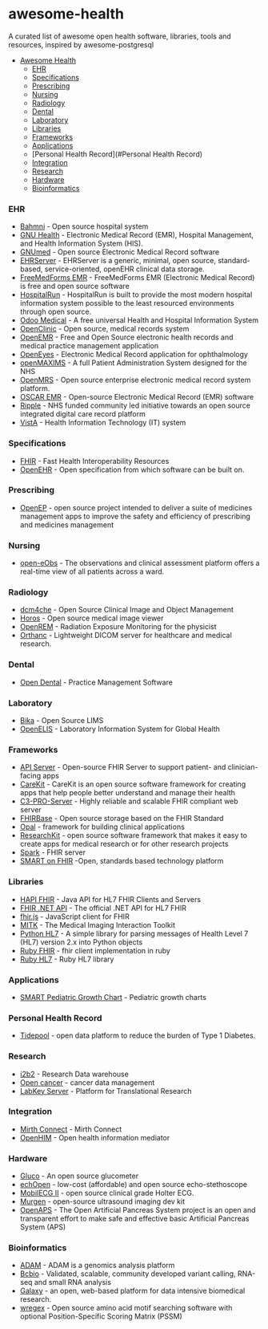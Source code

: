 # awesome-health
A curated list of awesome open health software, libraries, tools and resources, inspired by awesome-postgresql

- [Awesome Health](https://github.com/kakoni/awesome-health#awesome-health)
  - [EHR](#ehr)
  - [Specifications](#specifications)
  - [Prescribing](#prescribing)
  - [Nursing](#nursing)
  - [Radiology](#radiology)
  - [Dental](#dental)
  - [Laboratory](#laboratory)
  - [Libraries](#libraries)
  - [Frameworks](#frameworks)
  - [Applications](#applications)
  - [Personal Health Record](#Personal Health Record)
  - [Integration](#integration)
  - [Research](#research)
  - [Hardware](#hardware)
  - [Bioinformatics](#bioinformatics)


### EHR
* [Bahmni](http://www.bahmni.org/) - Open source hospital system
* [GNU Health](http://health.gnu.org/) - Electronic Medical Record (EMR), Hospital Management, and Health Information System (HIS).
* [GNUmed](http://wiki.gnumed.de/bin/view/Gnumed) - Open source Electronic Medical Record software
* [EHRServer](https://github.com/ppazos/cabolabs-ehrserver) - EHRServer is a generic, minimal, open source, standard-based, service-oriented, openEHR clinical data storage.
* [FreeMedForms EMR](https://freemedforms.com) - FreeMedForms EMR (Electronic Medical Record) is free and open source software
* [HospitalRun](http://hospitalrun.io/) - HospitalRun is built to provide the most modern hospital information system possible to the least resourced environments through open source.
* [Odoo Medical](https://github.com/OCA/vertical-medical) - A free universal Health and Hospital Information System
* [OpenClinic](http://openclinic.sourceforge.net/) - Open source, medical records system
* [OpenEMR](http://www.open-emr.org/) - Free and Open Source electronic health records and medical practice management application
* [OpenEyes](http://www.openeyes.org.uk) - Electronic Medical Record application for ophthalmology 
* [openMAXIMS](https://github.com/IMS-MAXIMS/openMAXIMS) - A full Patient Administration System designed for the NHS
* [OpenMRS](http://openmrs.org/) - Open source enterprise electronic medical record system platform.
* [OSCAR EMR](https://oscar-emr.com/) - Open-source Electronic Medical Record (EMR) software
* [Ripple](http://rippleosi.org/) -  NHS funded community led initiative towards an open source integrated digital care record platform
* [VistA](http://www.ehealth.va.gov/VistA.asp) - Health Information Technology (IT) system

### Specifications
* [FHIR](https://www.hl7.org/fhir/) - Fast Health Interoperability Resources
* [OpenEHR](http://www.openehr.org) - Open specification from which software can be built on.


### Prescribing
* [OpenEP](http://openep.org) - open source project intended to deliver a suite of medicines management apps to improve the safety and efficiency of prescribing and medicines management

### Nursing
 * [open-eObs](http://www.openeobs.org) - The observations and clinical assessment platform offers a real-time view of all patients across a ward.

### Radiology
 * [dcm4che](http://www.dcm4che.org/) - Open Source Clinical Image and Object Management
 * [Horos](http://www.horosproject.org/) - Open source medical image viewer
 * [OpenREM](http://openrem.org/) - Radiation Exposure Monitoring for the physicist
 * [Orthanc](http://www.orthanc-server.com) - Lightweight DICOM server for healthcare and medical research.
 
### Dental
  * [Open Dental](http://www.opendental.com) -  Practice Management Software

### Laboratory
   * [Bika](https://www.bikalims.org/) - Open Source LIMS
   * [OpenELIS](https://sites.google.com/site/openelisglobal) - Laboratory Information System for Global Health

### Frameworks
  * [API Server](https://github.com/smart-on-fhir/api-server) - Open-source FHIR Server to support patient- and clinician-facing apps
  * [CareKit](https://github.com/carekit-apple/CareKit/) - CareKit is an open source software framework for creating apps that help people better understand and manage their health
  * [C3-PRO-Server](https://github.com/chb/c3-pro-server) - Highly reliable and scalable FHIR compliant web server
  * [FHIRBase](http://fhirbase.github.io) - Open source storage based on the FHIR Standard
  * [Opal](http://opal.openhealthcare.org.uk/) - framework for building clinical applications
  * [ResearchKit](https://github.com/ResearchKit/ResearchKit) - open source software framework that makes it easy to create apps for medical research or for other research projects
  * [Spark](https://github.com/furore-fhir/spark) - FHIR server
  * [SMART on FHIR](http://smarthealthit.org/smart-on-fhir/) -Open, standards based technology platform
  
### Libraries
  * [HAPI FHIR](https://github.com/jamesagnew/hapi-fhir) - Java API for HL7 FHIR Clients and Servers
  * [FHIR .NET API](https://github.com/ewoutkramer/fhir-net-api) - The official .NET API for HL7 FHIR
  * [fhir.js](https://github.com/FHIR/fhir.js) - JavaScript client for FHIR
  * [MITK](http://mitk.org/wiki/MITK) - The Medical Imaging Interaction Toolkit
  * [Python HL7](https://github.com/johnpaulett/python-hl7) - A simple library for parsing messages of Health Level 7 (HL7) version 2.x into Python objects
  * [Ruby FHIR](https://github.com/fhir-crucible/fhir_client) - fhir client implementation in ruby
  * [Ruby HL7](https://github.com/segfault/ruby-hl7) - Ruby HL7 library

### Applications
  * [SMART Pediatric Growth Chart](https://github.com/smart-on-fhir/growth-chart-app) - Pediatric growth charts

### Personal Health Record
  * [Tidepool](https://github.com/tidepool-org) -  open data platform to reduce the burden of Type 1 Diabetes.

### Research
   * [i2b2](https://www.i2b2.org) - Research Data warehouse
   * [Open cancer](http://opencancer.net/) - cancer data management
   * [LabKey Server](https://www.labkey.org) - Platform for Translational Research

### Integration
   * [Mirth Connect](https://www.mirth.com) - Mirth Connect
   * [OpenHIM](http://openhim.org/) - Open health information mediator  

### Hardware
   * [Gluco](https://github.com/nebulabio/gluco) - An open source glucometer
   * [echOpen](http://echopen.org/) - low-cost (affordable) and open source echo-stethoscope
   * [MobilECG II](https://github.com/xdever/MobilECG-II) - open source clinical grade Holter ECG. 
   * [Murgen](https://hackaday.io/project/9281-murgen-open-source-ultrasound-imaging) - open-source ultrasound imaging dev kit
   * [OpenAPS](https://openaps.org/) - The Open Artificial Pancreas System project is an open and transparent effort to make safe and effective basic Artificial Pancreas System (APS)

### Bioinformatics
   * [ADAM](https://github.com/bigdatagenomics/adam) - ADAM is a genomics analysis platform
   * [Bcbio](https://github.com/chapmanb/bcbio-nextgen) - Validated, scalable, community developed variant calling, RNA-seq and small RNA analysis
   * [Galaxy](https://galaxyproject.org/) - an open, web-based platform for data intensive biomedical research. 
   * [wregex](http://ehubio.ehu.eus/wregex/) - Open source amino acid motif searching software with optional Position-Specific Scoring Matrix (PSSM)
